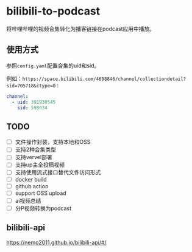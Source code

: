 # bilibili-to-podcast
将哔哩哔哩的视频合集转化为播客链接在podcast应用中播放。

## 使用方式
参照`config.yaml`配置合集的uid和sid。 

例如：`https://space.bilibili.com/4698846/channel/collectiondetail?sid=705718&ctype=0` :
```yaml
channel:
  - uid: 391930545
    sid: 598034
```

## TODO
- [ ] 文件操作封装，支持本地和OSS
- [ ] 支持2种合集类型
- [ ] 支持vervel部署
- [ ] 支持up主全投稿视频
- [ ] 支持使用流式接口替代文件访问形式
- [ ] docker build
- [ ] github action
- [ ] support OSS upload
- [ ] ai视频总结
- [ ] 分P视频转换为podcast

## bilibili-api
https://nemo2011.github.io/bilibili-api/#/
